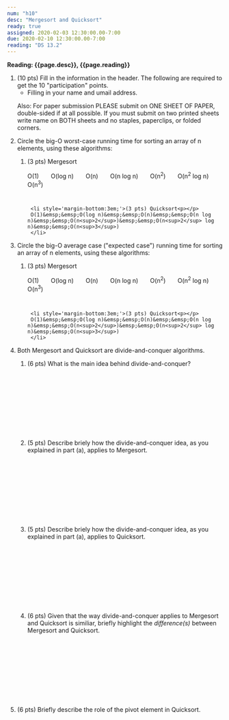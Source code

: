```yaml
---
num: "h10"
desc: "Mergesort and Quicksort"
ready: true
assigned: 2020-02-03 12:30:00.00-7:00
due: 2020-02-10 12:30:00.00-7:00
reading: "DS 13.2"
---
```


<b>Reading: {{page.desc}},  {{page.reading}}</b>
 
<ol start="1">

<li>(10 pts) Fill in the information in the header. The following are required to get the 10 "participation" points.
    <ul>
    <li>Filling in your name and umail address.<br /></li>
    </ul>
    <p>Also: For paper submission PLEASE submit on ONE SHEET OF PAPER, double-sided if at all possible. If you must submit on two printed sheets write name on BOTH sheets and no staples, paperclips, or folded corners.<br />
    </p>
 </li>

 <li>Circle the big-O worst-case running time for sorting an array of n elements, using these algorithms:<p></p>
   <ol>
     <li style='margin-bottom:3em;'>(3 pts) Mergesort<p></p>
     O(1)&emsp;&emsp;O(log n)&emsp;&emsp;O(n)&emsp;&emsp;O(n log n)&emsp;&emsp;O(n<sup>2</sup>)&emsp;&emsp;O(n<sup>2</sup> log n)&emsp;&emsp;O(n<sup>3</sup>)
     </li>
 
     <li style='margin-bottom:3em;'>(3 pts) Quicksort<p></p>
     O(1)&emsp;&emsp;O(log n)&emsp;&emsp;O(n)&emsp;&emsp;O(n log n)&emsp;&emsp;O(n<sup>2</sup>)&emsp;&emsp;O(n<sup>2</sup> log n)&emsp;&emsp;O(n<sup>3</sup>)
     </li>
   </ol>
 </li>
 
 
  <li>Circle the big-O average case ("expected case") running time for sorting an array of n elements, using these algorithms:<p></p>
   <ol>
     <li style='margin-bottom:3em;'>(3 pts) Mergesort<p></p>
     O(1)&emsp;&emsp;O(log n)&emsp;&emsp;O(n)&emsp;&emsp;O(n log n)&emsp;&emsp;O(n<sup>2</sup>)&emsp;&emsp;O(n<sup>2</sup> log n)&emsp;&emsp;O(n<sup>3</sup>)
     </li>
 
     <li style='margin-bottom:3em;'>(3 pts) Quicksort<p></p>
     O(1)&emsp;&emsp;O(log n)&emsp;&emsp;O(n)&emsp;&emsp;O(n log n)&emsp;&emsp;O(n<sup>2</sup>)&emsp;&emsp;O(n<sup>2</sup> log n)&emsp;&emsp;O(n<sup>3</sup>)
     </li>
   </ol>
 </li>

  
<div class="pagebreak"></div>


  <li>Both Mergesort and Quicksort are divide-and-conquer algorithms.<p></p>
  <ol>
    <li style='margin-bottom:12em;'>(6 pts) What is the main idea behind divide-and-conquer?</li>
    <li style='margin-bottom:12em;'>(5 pts) Describe briely how the divide-and-conquer idea, as you explained in part (a), applies to Mergesort.</li>
    <li style='margin-bottom:12em;'>(5 pts) Describe briely how the divide-and-conquer idea, as you explained in part (a), applies to Quicksort.</li>
    <li style='margin-bottom:12em;'>(6 pts) Given that the way divide-and-conquer applies to Mergesort and Quicksort is similiar, briefly highlight the <i>difference(s)</i> between Mergesort and Quicksort.</li>
  </ol>
  </li>

  <li style='margin-bottom:12em;'>(6 pts) Briefly describe the role of the pivot element in Quicksort.</li>
</ol>